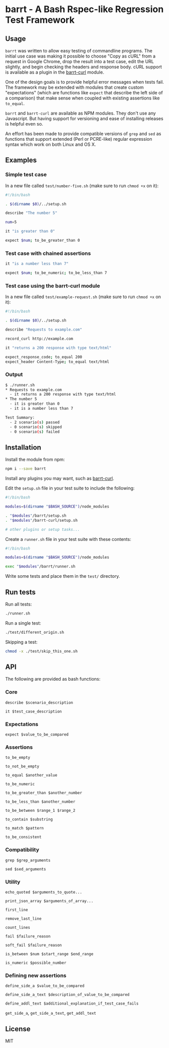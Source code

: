 # barrt - A Bash Rspec-like Regression Test Framework

## Usage

`barrt` was written to allow easy testing of commandline programs. The initial use case was making it possible to
choose "Copy as cURL" from a request in Google Chrome, drop the result into a test case, edit the URL slightly, and
begin checking the headers and response body. cURL support is available as a plugin in the
[barrt-curl](https://github.com/mwolson/barrt-curl) module.

One of the design goals is to provide helpful error messages when tests fail. The framework may be extended with
modules that create custom "expectations" (which are functions like `expect` that describe the left side of a
comparison) that make sense when coupled with existing assertions like `to_equal`.

`barrt` and `barrt-curl` are available as NPM modules. They don't use any Javascript. But having support for versioning
and ease of installing releases is helpful even so.

An effort has been made to provide compatible versions of `grep` and `sed` as functions that support extended (Perl or
PCRE-like) regular expression syntax which work on both Linux and OS X.

## Examples

### Simple test case

In a new file called `test/number-five.sh` (make sure to run `chmod +x` on it):

```sh
#!/bin/bash

. $(dirname $0)/../setup.sh

describe "The number 5"

num=5

it "is greater than 0"

expect $num; to_be_greater_than 0
```

### Test case with chained assertions

```sh
it "is a number less than 7"

expect $num; to_be_numeric; to_be_less_than 7
```

### Test case using the barrt-curl module

In a new file called `test/example-request.sh` (make sure to run `chmod +x` on it):

```sh
#!/bin/bash

. $(dirname $0)/../setup.sh

describe "Requests to example.com"

record_curl http://example.com

it "returns a 200 response with type text/html"

expect_response_code; to_equal 200
expect_header Content-Type; to_equal text/html
```

### Output

```sh
$ ./runner.sh
* Requests to example.com
  - it returns a 200 response with type text/html
* The number 5
  - it is greater than 0
  - it is a number less than 7

Test Summary:
  - 2 scenario(s) passed
  - 0 scenario(s) skipped
  - 0 scenario(s) failed
```

## Installation

Install the module from npm:

```sh
npm i --save barrt
```

Install any plugins you may want, such as [barrt-curl](https://github.com/mwolson/barrt-curl).

Edit the `setup.sh` file in your test suite to include the following:

```sh
#!/bin/bash

modules=$(dirname "$BASH_SOURCE")/node_modules

. "$modules"/barrt/setup.sh
. "$modules"/barrt-curl/setup.sh

# other plugins or setup tasks...
```

Create a `runner.sh` file in your test suite with these contents:

```sh
#!/bin/bash

modules=$(dirname "$BASH_SOURCE")/node_modules

exec "$modules"/barrt/runner.sh
```

Write some tests and place them in the `test/` directory.

## Run tests

Run all tests:

```sh
./runner.sh
```

Run a single test:

```sh
./test/different_origin.sh
```

Skipping a test:

```sh
chmod -x ./test/skip_this_one.sh
```

## API

The following are provided as bash functions:

### Core

`describe $scenario_description`

`it $test_case_description`

### Expectations

`expect $value_to_be_compared`

### Assertions

`to_be_empty`

`to_not_be_empty`

`to_equal $another_value`

`to_be_numeric`

`to_be_greater_than $another_number`

`to_be_less_than $another_number`

`to_be_between $range_1 $range_2`

`to_contain $substring`

`to_match $pattern`

`to_be_consistent`

### Compatibility

`grep $grep_arguments`

`sed $sed_arguments`

### Utility

`echo_quoted $arguments_to_quote...`

`print_json_array $arguments_of_array...`

`first_line`

`remove_last_line`

`count_lines`

`fail $failure_reason`

`soft_fail $failure_reason`

`is_between $num $start_range $end_range`

`is_numeric $possible_number`

### Defining new assertions

`define_side_a $value_to_be_compared`

`define_side_a_text $description_of_value_to_be_compared`

`define_addl_text $additional_explanation_if_test_case_fails`

`get_side_a`, `get_side_a_text`, `get_addl_text`

## License

MIT
